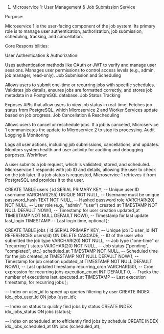 1. Microservice 1: User Management & Job Submission Service

Purpose:

Microservice 1 is the user-facing component of the job system. Its primary role is to manage user authentication, authorization, job submission, scheduling, tracking, and cancellation.

Core Responsibilities:

User Authentication & Authorization

Uses authentication methods like OAuth or JWT to verify and manage user sessions.
Manages user permissions to control access levels (e.g., admin, job manager, read-only).
Job Submission and Scheduling

Allows users to submit one-time or recurring jobs with specific schedules.
Validates job details, ensures jobs are formatted correctly, and stores job metadata in a PostgreSQL database.
Job Status Tracking

Exposes APIs that allow users to view job status in real-time.
Fetches job status from PostgreSQL, which Microservice 2 and Worker Services update based on job progress.
Job Cancellation & Rescheduling

Allows users to cancel or reschedule jobs.
If a job is canceled, Microservice 1 communicates the update to Microservice 2 to stop its processing.
Audit Logging & Monitoring

Logs all user actions, including job submissions, cancellations, and updates.
Monitors system health and user activity for auditing and debugging purposes.
Workflow:

A user submits a job request, which is validated, stored, and scheduled.
Microservice 1 responds with job ID and details, allowing the user to check on the job later.
If a job status is requested, Microservice 1 retrieves it from PostgreSQL and provides it to the user.




CREATE TABLE users (
    id SERIAL PRIMARY KEY,                           -- Unique user ID
    username VARCHAR(255) UNIQUE NOT NULL,           -- Username must be unique
    password_hash TEXT NOT NULL,                     -- Hashed password
    role VARCHAR(20) NOT NULL,                       -- User role (e.g., "admin", "user")
    created_at TIMESTAMP NOT NULL DEFAULT NOW(),     -- Timestamp for user creation
    updated_at TIMESTAMP NOT NULL DEFAULT NOW(),     -- Timestamp for last update
    last_login TIMESTAMP                             -- Last login time, optional
);



CREATE TABLE jobs (
    id SERIAL PRIMARY KEY,                               -- Unique job ID
    user_id INT REFERENCES users(id) ON DELETE CASCADE,  -- ID of the user who submitted the job
    type VARCHAR(20) NOT NULL,                           -- Job type ("one-time" or "recurring")
    status VARCHAR(20) NOT NULL,                         -- Job status ("pending", "completed", etc.)
    scheduled_at TIMESTAMP NOT NULL,                     -- Scheduled time for the job
    created_at TIMESTAMP NOT NULL DEFAULT NOW(),         -- Timestamp for job creation
    updated_at TIMESTAMP NOT NULL DEFAULT NOW(),         -- Last updated timestamp
    recurring_cron VARCHAR(50),                          -- Cron expression for recurring jobs
    execution_count INT DEFAULT 0,                       -- Tracks the number of executions
    last_executed_at TIMESTAMP                           -- Last execution timestamp, for recurring jobs
);


-- Index on user_id to speed up queries filtering by user
CREATE INDEX idx_jobs_user_id ON jobs (user_id);

-- Index on status to quickly find jobs by status
CREATE INDEX idx_jobs_status ON jobs (status);

-- Index on scheduled_at to efficiently find jobs by schedule
CREATE INDEX idx_jobs_scheduled_at ON jobs (scheduled_at);
